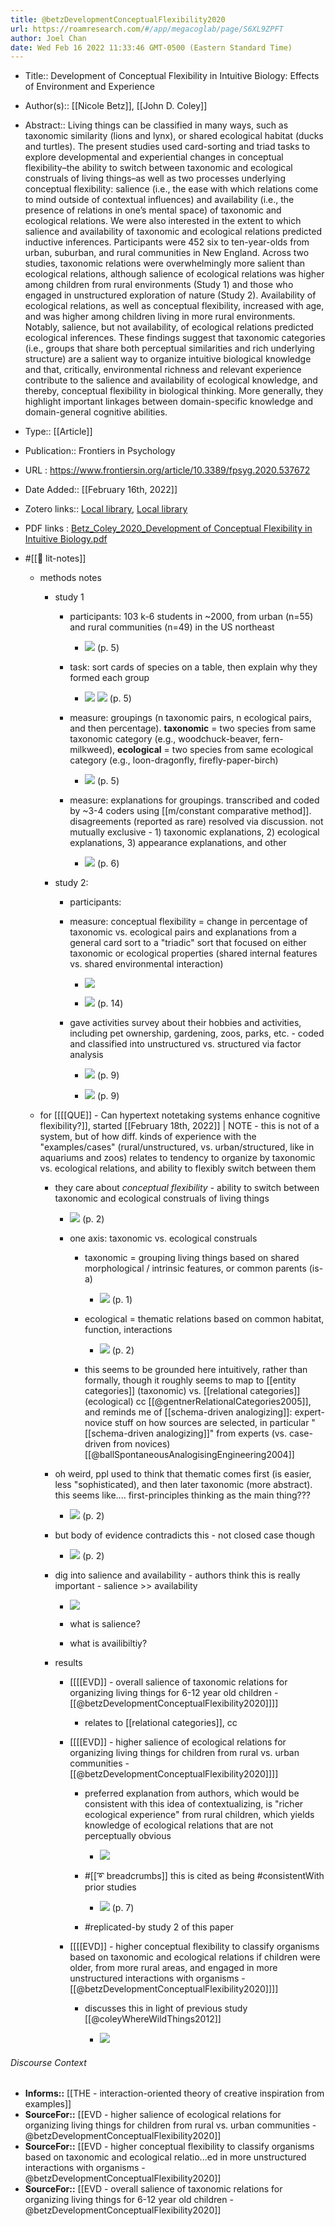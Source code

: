 ```yaml
---
title: @betzDevelopmentConceptualFlexibility2020
url: https://roamresearch.com/#/app/megacoglab/page/S6XL9ZPFT
author: Joel Chan
date: Wed Feb 16 2022 11:33:46 GMT-0500 (Eastern Standard Time)
---
```


- Title:: Development of Conceptual Flexibility in Intuitive Biology: Effects of Environment and Experience
- Author(s):: [[Nicole Betz]], [[John D. Coley]]
- Abstract:: Living things can be classified in many ways, such as taxonomic similarity (lions and lynx), or shared ecological habitat (ducks and turtles). The present studies used card-sorting and triad tasks to explore developmental and experiential changes in conceptual flexibility–the ability to switch between taxonomic and ecological construals of living things–as well as two processes underlying conceptual flexibility: salience (i.e., the ease with which relations come to mind outside of contextual influences) and availability (i.e., the presence of relations in one’s mental space) of taxonomic and ecological relations. We were also interested in the extent to which salience and availability of taxonomic and ecological relations predicted inductive inferences. Participants were 452 six to ten-year-olds from urban, suburban, and rural communities in New England. Across two studies, taxonomic relations were overwhelmingly more salient than ecological relations, although salience of ecological relations was higher among children from rural environments (Study 1) and those who engaged in unstructured exploration of nature (Study 2). Availability of ecological relations, as well as conceptual flexibility, increased with age, and was higher among children living in more rural environments. Notably, salience, but not availability, of ecological relations predicted ecological inferences. These findings suggest that taxonomic categories (i.e., groups that share both perceptual similarities and rich underlying structure) are a salient way to organize intuitive biological knowledge and that, critically, environmental richness and relevant experience contribute to the salience and availability of ecological knowledge, and thereby, conceptual flexibility in biological thinking. More generally, they highlight important linkages between domain-specific knowledge and domain-general cognitive abilities.
- Type:: [[Article]]
- Publication:: Frontiers in Psychology
- URL : https://www.frontiersin.org/article/10.3389/fpsyg.2020.537672
- Date Added:: [[February 16th, 2022]]
- Zotero links:: [Local library](zotero://select/groups/2451508/items/SZ3Y4PRL), [Local library](https://www.zotero.org/groups/2451508/items/SZ3Y4PRL)
- PDF links : [Betz_Coley_2020_Development of Conceptual Flexibility in Intuitive Biology.pdf](zotero://open-pdf/groups/2451508/items/D8YRWKXM)
- #[[📝 lit-notes]]

    - methods notes

        - study 1

            - participants: 103 k-6 students in ~2000, from urban (n=55) and rural communities (n=49) in the US northeast

                - ![](https://firebasestorage.googleapis.com/v0/b/firescript-577a2.appspot.com/o/imgs%2Fapp%2Fmegacoglab%2F-Vz1fdkun6.png?alt=media&token=804e2cfc-0650-40a9-b700-bf18b89a0df1) (p. 5)

            - task: sort cards of species on a table, then explain why they formed each group

                - ![](https://firebasestorage.googleapis.com/v0/b/firescript-577a2.appspot.com/o/imgs%2Fapp%2Fmegacoglab%2FUnzrncGGBJ.png?alt=media&token=ce94a518-bc80-474a-8c44-64f97d0f7017)
![](https://firebasestorage.googleapis.com/v0/b/firescript-577a2.appspot.com/o/imgs%2Fapp%2Fmegacoglab%2FJzeSRM_wYP.png?alt=media&token=3a1763cf-8fd0-4256-83a8-d915e94616af) (p. 5)

            - measure: groupings (n taxonomic pairs, n ecological pairs, and then percentage). **taxonomic** = two species from same taxonomic category (e.g., woodchuck-beaver, fern-milkweed), **ecological** = two species from same ecological category (e.g., loon-dragonfly, firefly-paper-birch)

                - ![](https://firebasestorage.googleapis.com/v0/b/firescript-577a2.appspot.com/o/imgs%2Fapp%2Fmegacoglab%2FTEMCE72xZz.png?alt=media&token=48b8651d-8ea9-49b8-8d5b-1474f5279c67) (p. 5)

            - measure: explanations for groupings. transcribed and coded by ~3-4 coders using [[m/constant comparative method]]. disagreements (reported as rare) resolved via discussion. not mutually exclusive - 1) taxonomic explanations, 2) ecological explanations, 3) appearance explanations, and other

                - ![](https://firebasestorage.googleapis.com/v0/b/firescript-577a2.appspot.com/o/imgs%2Fapp%2Fmegacoglab%2Fz33lkPjFOf.png?alt=media&token=54e546c0-e25e-4cea-af30-f82bb3ebee26) (p. 6)

        - study 2:

            - participants:

            - measure: conceptual flexibility = change in percentage of taxonomic vs. ecological pairs and explanations from a general card sort to a "triadic" sort that focused on either taxonomic or ecological properties (shared internal features vs. shared environmental interaction)

                - ![](https://firebasestorage.googleapis.com/v0/b/firescript-577a2.appspot.com/o/imgs%2Fapp%2Fmegacoglab%2FP1qRqaO0N1.png?alt=media&token=abd77885-6978-46ae-b8db-64fd776fc3f3)

                - ![](https://firebasestorage.googleapis.com/v0/b/firescript-577a2.appspot.com/o/imgs%2Fapp%2Fmegacoglab%2FV2_BDqDoMn.png?alt=media&token=cb8c01ed-73e8-449f-b430-82f30b894a29) (p. 14)

            - gave activities survey about their hobbies and activities, including pet ownership, gardening, zoos, parks, etc. - coded and classified into unstructured vs. structured via factor analysis

                - ![](https://firebasestorage.googleapis.com/v0/b/firescript-577a2.appspot.com/o/imgs%2Fapp%2Fmegacoglab%2FjUiYMGLLbU.png?alt=media&token=ed92e694-566c-4a7d-a21b-7594ae3d4b82) (p. 9)

                - ![](https://firebasestorage.googleapis.com/v0/b/firescript-577a2.appspot.com/o/imgs%2Fapp%2Fmegacoglab%2F4neI4i8wiB.png?alt=media&token=6c7daef7-bc96-4848-b5f5-7e1c24d96dbf) (p. 9)

    - for [[[[QUE]] - Can hypertext notetaking systems enhance cognitive flexibility?]], started [[February 18th, 2022]] | NOTE - this is not of a system, but of how diff. kinds of experience with the "examples/cases" (rural/unstructured, vs. urban/structured, like in aquariums and zoos) relates to tendency to organize by taxonomic vs. ecological relations, and ability to flexibly switch between them

        - they care about *conceptual flexibility* - ability to switch between taxonomic and ecological construals of living things

            - ![](https://firebasestorage.googleapis.com/v0/b/firescript-577a2.appspot.com/o/imgs%2Fapp%2Fmegacoglab%2FF0L8mBgLjs.png?alt=media&token=44a8cc99-5e4c-4e5a-a562-2eaaea2147dc) (p. 2)

            - one axis: taxonomic vs. ecological construals

                - taxonomic = grouping living things based on shared morphological / intrinsic features, or common parents (is-a)

                    - ![](https://firebasestorage.googleapis.com/v0/b/firescript-577a2.appspot.com/o/imgs%2Fapp%2Fmegacoglab%2FJCVpy0pW1y.png?alt=media&token=f8667c0e-5b37-43fa-b13e-6502443f8285) (p. 1)

                - ecological = thematic relations based on common habitat, function, interactions

                    - ![](https://firebasestorage.googleapis.com/v0/b/firescript-577a2.appspot.com/o/imgs%2Fapp%2Fmegacoglab%2Fzfs1uKrPJZ.png?alt=media&token=6a0d7f5b-7b81-4661-9e28-5a2310fea8c6) (p. 2)

                - this seems to be grounded here intuitively, rather than formally, though it roughly seems to map to [[entity categories]] (taxonomic) vs. [[relational categories]] (ecological) cc [[@gentnerRelationalCategories2005]], and reminds me of [[schema-driven analogizing]]: expert-novice stuff on how sources are selected, in particular "[[schema-driven analogizing]]" from experts (vs. case-driven from novices) [[@ballSpontaneousAnalogisingEngineering2004]]

        - oh weird, ppl used to think that thematic comes first (is easier, less "sophisticated), and then later taxonomic (more abstract). this seems like.... first-principles thinking as the main thing???

            - ![](https://firebasestorage.googleapis.com/v0/b/firescript-577a2.appspot.com/o/imgs%2Fapp%2Fmegacoglab%2FplALGstAj4.png?alt=media&token=f31669c6-27c3-4b85-ae99-17bf899d5bb7) (p. 2)

        - but body of evidence contradicts this - not closed case though

            - ![](https://firebasestorage.googleapis.com/v0/b/firescript-577a2.appspot.com/o/imgs%2Fapp%2Fmegacoglab%2FCyjkwS4dhj.png?alt=media&token=7d85519f-49d4-46da-a4c3-eff064bb7bf2) (p. 2)

        - dig into salience and availability - authors think this is really important - salience >> availability

            - ![](https://firebasestorage.googleapis.com/v0/b/firescript-577a2.appspot.com/o/imgs%2Fapp%2Fmegacoglab%2FksAsOW3UNZ.png?alt=media&token=3cc8e476-2ddc-4e80-8240-0c15b5fda112)

            - what is salience?

            - what is availibiltiy?

        - results

            - [[[[EVD]] - overall salience of taxonomic relations for organizing living things for 6-12 year old children - [[@betzDevelopmentConceptualFlexibility2020]]]]

                - relates to [[relational categories]], cc

            - [[[[EVD]] - higher salience of ecological relations for organizing living things for children from rural vs. urban communities - [[@betzDevelopmentConceptualFlexibility2020]]]]

                - preferred explanation from authors, which would be consistent with this idea of contextualizing, is "richer ecological experience" from rural children, which yields knowledge of ecological relations that are not perceptually obvious

                    - ![](https://firebasestorage.googleapis.com/v0/b/firescript-577a2.appspot.com/o/imgs%2Fapp%2Fmegacoglab%2FSGWD1N13op.png?alt=media&token=336555ff-d301-4f2b-b163-4a3c1ae3d9de)

                - #[[➰ breadcrumbs]] this is cited as being #consistentWith prior studies

                    - ![](https://firebasestorage.googleapis.com/v0/b/firescript-577a2.appspot.com/o/imgs%2Fapp%2Fmegacoglab%2F7yT2MupOgz.png?alt=media&token=2cd2e105-03e5-42bb-8b11-2c4aef9d1210) (p. 7)

                - #replicated-by study 2 of this paper

            - [[[[EVD]] - higher conceptual flexibility to classify organisms based on taxonomic and ecological relations if children were older, from more rural areas, and engaged in more unstructured interactions with organisms - [[@betzDevelopmentConceptualFlexibility2020]]]]

                - discusses this in light of previous study [[@coleyWhereWildThings2012]]

                    - ![](https://firebasestorage.googleapis.com/v0/b/firescript-577a2.appspot.com/o/imgs%2Fapp%2Fmegacoglab%2FtY3Af963Xs.png?alt=media&token=a0e85c92-110a-4ced-98b9-fa94986c034f)

###### Discourse Context

- **Informs::** [[THE - interaction-oriented theory of creative inspiration from examples]]
- **SourceFor::** [[EVD - higher salience of ecological relations for organizing living things for children from rural vs. urban communities - @betzDevelopmentConceptualFlexibility2020]]
- **SourceFor::** [[EVD - higher conceptual flexibility to classify organisms based on taxonomic and ecological relatio...ed in more unstructured interactions with organisms - @betzDevelopmentConceptualFlexibility2020]]
- **SourceFor::** [[EVD - overall salience of taxonomic relations for organizing living things for 6-12 year old children - @betzDevelopmentConceptualFlexibility2020]]
